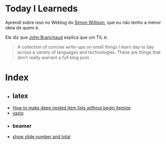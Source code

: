 # Today I Learneds

Aprendi sobre isso no Weblog do [Simon Willison](https://simonwillison.net/2020/Apr/20/self-rewriting-readme/), 
que eu não tenho a menor ideia de quem é.

Ele diz que [John Branchaud](https://github.com/jbranchaud/til) explica que um TIL é:

> A collection of concise write-ups on small things I learn day to day across a variety
> of languages and technologies. These are things that don’t really warrant a full blog post.
# Index
 * ## latex
* [How to make deep nested item lists without begin itemize](./latex/How_to_make_deep_nested_item_lists_without_begin_itemize.md)
* [vazio](./latex/vazio.md)
 * ### beamer
* [show slide number and total](./latex/beamer/show_slide_number_and_total.md)
